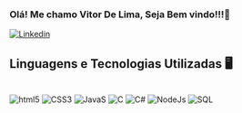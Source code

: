 
### Olá! Me chamo Vitor De Lima, Seja Bem vindo!!!👋

[![Linkedin](https://img.shields.io/badge/LinkedIn-0077B5?style=for-the-badge&logo=linkedin&logoColor=white)](https://www.linkedin.com/in/vitordelimadev)



## Linguagens e Tecnologias Utilizadas 🖥️

<div style="display: inline_block"><br/>
  
  <img aling="center" alt="html5" src="https://img.shields.io/badge/HTML5-E34F26?style=for-the-badge&logo=html5&logoColor=white"/>
  
  <img aling="center" alt="CSS3" src="https://img.shields.io/badge/CSS3-1572B6?style=for-the-badge&logo=css3&logoColor=white"/>
  
  <img aling="center" alt="JavaS" src="https://img.shields.io/badge/JavaScript-F7DF1E?style=for-the-badge&logo=javascript&logoColor=black"/>
  
  <img aling="center" alt="C" src="https://img.shields.io/badge/C-00599C?style=for-the-badge&logo=c&logoColor=white"/>
  
  <img aling="center" alt="C#" src="https://img.shields.io/badge/C%23-239120?style=for-the-badge&logo=c-sharp&logoColor=white"/>
  
  <img aling="center" alt="NodeJs" src="https://img.shields.io/badge/Node.js-43853D?style=for-the-badge&logo=node.js&logoColor=white"/>
  
  <img aling="center" alt="SQL" src="https://img.shields.io/badge/MySQL-00000F?style=for-the-badge&logo=mysql&logoColor=white"/>
  
  </div>
 


